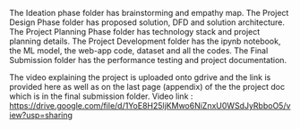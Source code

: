 The Ideation phase folder has brainstorming and empathy map.
The Project Design Phase folder has proposed solution, DFD and solution architecture.
The Project Planning Phase folder has technology stack and project planning details.
The Project Development folder has the ipynb notebook, the ML model, the web-app code, dataset and all the codes.
The Final Submission folder has the performance testing and project documentation.

The video explaining the project is uploaded onto gdrive and the link is provided here as well as on the last page (appendix) of the the project doc which is in the final submission folder.
Video link : https://drive.google.com/file/d/1YoE8H25ljKMwo6NiZnxU0WSdJyRbboO5/view?usp=sharing

